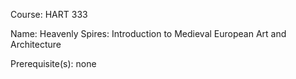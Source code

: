 




Course: HART 333

Name: Heavenly Spires: Introduction to Medieval European Art and Architecture

Prerequisite(s): none